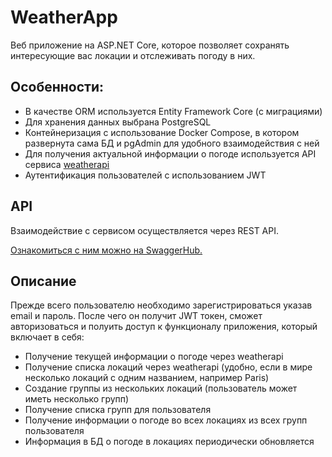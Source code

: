 # WeatherApp

Веб приложение на ASP.NET Core, которое позволяет сохранять интересующие вас локации и отслеживать погоду в них.

## Особенности:
- В качестве ORM используется Entity Framework Core (с миграциями)
- Для хранения данных выбрана PostgreSQL
- Контейнеризация с использование Docker Compose, в котором развернута сама БД и pgAdmin для удобного взаимодействия с ней
- Для получения актуальной информации о погоде используется API сервиса [weatherapi](https://www.weatherapi.com/)
- Аутентификация пользователей с использованием JWT


## API

Взаимодействие с сервисом осуществляется через REST API.

[Ознакомиться с ним можно на SwaggerHub.](https://app.swaggerhub.com/apis/echpochmak31/weather-app-api/v1)


## Описание
Прежде всего пользователю необходимо зарегистрироваться указав email и пароль.
После чего он получит JWT токен, сможет авторизоваться и полуить доступ к функционалу приложения, который включает в себя:

- Получение текущей информации о погоде через weatherapi
- Получение списка локаций через weatherapi (удобно, если в мире несколько локаций с одним названием, например Paris)
- Создание группы из нескольких локаций (пользователь может иметь несколько групп)
- Получение списка групп для пользователя
- Получение информации о погоде во всех локациях из всех групп пользователя  
- Информация в БД о погоде в локациях периодически обновляется    

